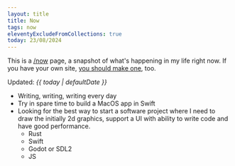 ```yaml
---
layout: title
title: Now
tags: now
eleventyExcludeFromCollections: true
today: 23/08/2024
---
```


This is a [/now](https://nownownow.com) page, a snapshot of what's happening in my life right now. 
If you have your own site, [you should make one](https://nownownow.com/about), too.

Updated: *{{ today | defaultDate }}*

- Writing, writing, writing every day
- Try in spare time to build a MacOS app in Swift
- Looking for the best way to start a software project where I need to draw the initially 2d graphics, support a UI with ability to write code and have good performance.
  - Rust
  - Swift
  - Godot or SDL2
  - JS
